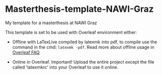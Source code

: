 # Masterthesis-template-NAWI-Graz
My template for a masterthesis at NAWI Graz

This template is set to be used with Overleaf environment either:

- Offline with LaTexLive compiled by latexmk into pdf,
to compile use the command in the cmd:
`latexmk -pdf`.
Read more about offline usage in <a href="https://www.overleaf.com/learn/how-to/Working_Offline_in_Overleaf"> Overleaf FAQ</a> 

- Online in Overleaf.
Important! Upload the entire project except the file called 'latexmkrc' into your Overleaf to use it online.

